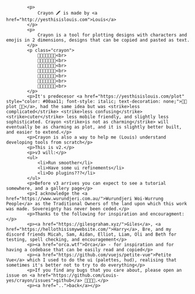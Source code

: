            <p>
                Crayon 🖍 is made by <a href="http://yesthisislouis.com">Louis</a>
            </p>
            <p>
                Crayon is a tool for plotting designs with characters and emojis in 2 dimensions, designs that can be copied and pasted as text.
            </p>
            <p class="crayon">
                🐖🐖🐖🐖🐖🐖🐖<br>
                🐖🌱🌱🌱🌱🌱🐖<br>
                🐖🌱🌱🌱🌱🌱🐖<br>
                🐖🌱🌱💒🌱🌱🐖<br>
                🐖🌱🌱🌱🌱🌱🐖<br>
                🐖🌱🌱🌱🌱🌱🐖<br>
                🐖🐖🐖🐖🐖🐖🐖<br>
            </p>
            <p>It's predecesor <a href="https://yesthisislouis.com/plot" style="color: #00aa11; font-style: italic; text-decoration: none;">🌳🌳 plot 🌳🌳</a>, had the same idea but was <strike>less complicated</strike> <strike>less confusing</strike> <strike>cuter</strike> less mobile friendly, and slightly less sophisticated. Crayon <strike>is not as charming</strike> will eventually be as charming as plot, and it is slightly better built, and easier to extend.</p>
            <p>Crayon is also a way to help me (Louis) understand developing tools from scratch</p>
            <p>This is v2.</p>
            <p>v3 will:</p>
            <ul>
                <li>Run smoother</li>
                <li>Have some ui refinements</li>
                <li>Do plugins???</li>
            </ul>
            <p>Before v3 arrives you can expect to see a tutorial somewhere, and a gallery page</p>
            <p>I acknowledge the <a href="https://www.wurundjeri.com.au/">Wurundjeri Woi-Wurrung People</a> as the Traditional Owners of the land upon which this work was made. Sovereignty has never been ceded.</p>
            <p>Thanks to the following for inspiration and encouragment:</p>
            <p><a href="https://gilesgraham.xyz/">Giles</a>, <a href="https://hellothisismywebsite.com/">Harry</a>, Bre, and my discord friends Micah, Sam, Aidan, Elliot, Liam, Oli and Beth for testing, spell checking, and encouragement</p>
            <p><a href="orca.wtf">Orca</a> - for inspiration and for having a codebase that can be easily read and copied</p>
            <p><a href="https://github.com/vuejs/petite-vue">Petite Vue</a> which I used to do the ui (palettes, hud), realising that sometimes it's better not to try to do everything</p>
            <p>If you find any bugs that you care about, please open an issue on <a href="https://github.com/Louis-yes/crayon/issues">github</a> 🐞🐞🐞🐞.</p>
            <p><a href="..">back</a></p>
